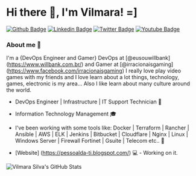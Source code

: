 # Hi there 👋, I'm Vilmara! =]

[![Github Badge](https://img.shields.io/badge/-Github-000?style=flat-square&logo=Github&logoColor=white&link=https://github.com/vilmarap)](https://github.com/vilmarap)
[![Linkedin Badge](https://img.shields.io/badge/-LinkedIn-blue?style=flat-square&logo=Linkedin&logoColor=white&link=https://www.linkedin.com/in/vilmarapereiras/)](https://www.linkedin.com/in/vilmarapereiras/)
[![Twitter Badge](https://img.shields.io/badge/-Twitter-1ca0f1?style=flat-square&labelColor=1ca0f1&logo=twitter&logoColor=white&link=https://twitter.com/_vilmara)](https://twitter.com/_vilmara)
[![Youtube Badge](https://img.shields.io/badge/-YouTube-ff0000?style=flat-square&labelColor=ff0000&logo=youtube&logoColor=white&link=https://www.youtube.com/channel/UC7_TopIem8KbFCmiPW3QfNg)](https://www.youtube.com/channel/UC7_TopIem8KbFCmiPW3QfNg)


### About me 💬
I'm a {DevOps Engineer and Gamer} DevOps at [@eusouwillbank] (https://www.willbank.com.br/) and Gamer at [@irracionaisgaming]  (https://www.facebook.com/irracionaisgaming) I really love play video games with my friends and I love learn about a lot things, technology, games, electronic is my area... Also I like learn about many culture around the world. 

- DevOps Engineer | Infrastructure | IT Support Technician :wrench:
- Information Technology Management :mortar_board:
- I've been working with some tools like: Docker | Terraform | Rancher | Ansible | AWS | ELK | Jenkins | Bitbucket | Cloudflare | Nginx | Linux | Windows Server | Firewall Fortinet | Gsuite | Telecom  etc.. 🌱

- [Website] (https://pessoalda-ti.blogspot.com/) 💻 - Working on it.

![Vilmara Silva's GitHub Stats](https://github-readme-stats.vercel.app/api?username=vilmarap&show_icons=true)
